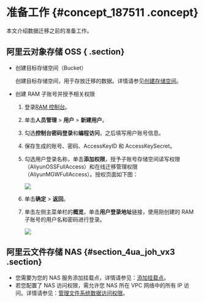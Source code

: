 # 准备工作 {#concept_187511 .concept}

本文介绍数据迁移之前的准备工作。

## 阿里云对象存储 OSS { .section}

-   创建目标存储空间（Bucket）

    创建目标存储空间，用于存放迁移的数据。详情请参见[创建存储空间](../intl.zh-CN/快速入门/创建存储空间.md#)。

-   创建 RAM 子账号并授予相关权限
    1.  登录[RAM 控制台](https://ram.console.aliyun.com)。
    2.  单击**人员管理** \> **用户** \> **新建用户**。
    3.  勾选**控制台密码登录**和**编程访问**，之后填写用户账号信息。
    4.  保存生成的账号、密码、AccessKeyID 和 AccessKeySecret。
    5.  勾选用户登录名称，单击**添加权限**，授予子账号存储空间读写权限（AliyunOSSFullAccess）和在线迁移管理权限（AliyunMGWFullAccess）。授权页面如下图：

        ![](http://static-aliyun-doc.oss-cn-hangzhou.aliyuncs.com/assets/img/40745/155859189021235_zh-CN.png)

    6.  单击**确定** \> **返回**。
    7.  单击左侧主菜单栏的**概览**，单击**用户登录地址**链接，使用刚创建的 RAM 子账号的用户名和密码进行登录。

        ![](http://static-aliyun-doc.oss-cn-hangzhou.aliyuncs.com/assets/img/40745/155859189034662_zh-CN.png)


## 阿里云文件存储 NAS {#section_4ua_joh_vx3 .section}

-   您需要为您的 NAS 服务添加挂载点，详情请参见：[添加挂载点](../intl.zh-CN/快速配置指南/添加挂载点.md#)。
-   若您配置了 NAS 访问权限，需允许您 NAS 所在 VPC 网络中的所有 IP 访问。详情请参见：[管理文件系统数据访问权限](../intl.zh-CN/用户指南/管理文件系统数据访问权限.md#)。


